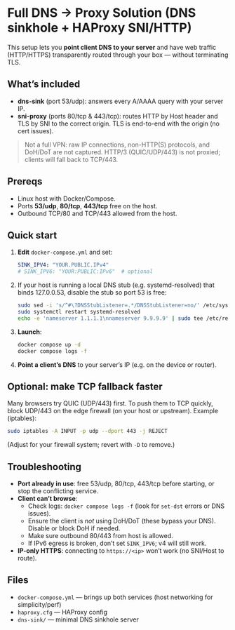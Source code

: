 # Full DNS → Proxy Solution (DNS sinkhole + HAProxy SNI/HTTP)

This setup lets you **point client DNS to your server** and have web traffic
(HTTP/HTTPS) transparently routed through your box — without terminating TLS.

## What’s included
- **dns-sink** (port 53/udp): answers every A/AAAA query with your server IP.
- **sni-proxy** (ports 80/tcp & 443/tcp): routes HTTP by Host header and TLS by SNI
  to the correct origin. TLS is end-to-end with the origin (no cert issues).

> Not a full VPN: raw IP connections, non-HTTP(S) protocols, and DoH/DoT are not captured.
> HTTP/3 (QUIC/UDP/443) is not proxied; clients will fall back to TCP/443.

## Prereqs
- Linux host with Docker/Compose.
- Ports **53/udp**, **80/tcp**, **443/tcp** free on the host.
- Outbound TCP/80 and TCP/443 allowed from the host.

## Quick start
1. **Edit** `docker-compose.yml` and set:
   ```yaml
   SINK_IPV4: "YOUR.PUBLIC.IPv4"
   # SINK_IPV6: "YOUR:PUBLIC:IPv6"  # optional
   ```
2. If your host is running a local DNS stub (e.g. systemd-resolved) that binds 127.0.0.53,
   disable the stub so port 53 is free:
   ```bash
   sudo sed -i 's/^#\?DNSStubListener=.*/DNSStubListener=no/' /etc/systemd/resolved.conf
   sudo systemctl restart systemd-resolved
   echo -e 'nameserver 1.1.1.1\nnameserver 9.9.9.9' | sudo tee /etc/resolv.conf
   ```
3. **Launch**:
   ```bash
   docker compose up -d
   docker compose logs -f
   ```
4. **Point a client’s DNS** to your server’s IP (e.g. on the device or router).

## Optional: make TCP fallback faster
Many browsers try QUIC (UDP/443) first. To push them to TCP quickly, block UDP/443
on the edge firewall (on your host or upstream). Example (iptables):
```bash
sudo iptables -A INPUT -p udp --dport 443 -j REJECT
```
(Adjust for your firewall system; revert with `-D` to remove.)

## Troubleshooting
- **Port already in use**: free 53/udp, 80/tcp, 443/tcp before starting, or stop the conflicting service.
- **Client can’t browse**:
  - Check logs: `docker compose logs -f` (look for `set-dst` errors or DNS issues).
  - Ensure the client is *not* using DoH/DoT (these bypass your DNS). Disable or block DoH if needed.
  - Make sure outbound 80/443 from host is allowed.
  - If IPv6 egress is broken, don’t set `SINK_IPV6`; v4 will still work.
- **IP-only HTTPS**: connecting to `https://<ip>` won’t work (no SNI/Host to route).

## Files
- `docker-compose.yml` — brings up both services (host networking for simplicity/perf)
- `haproxy.cfg` — HAProxy config
- `dns-sink/` — minimal DNS sinkhole server
